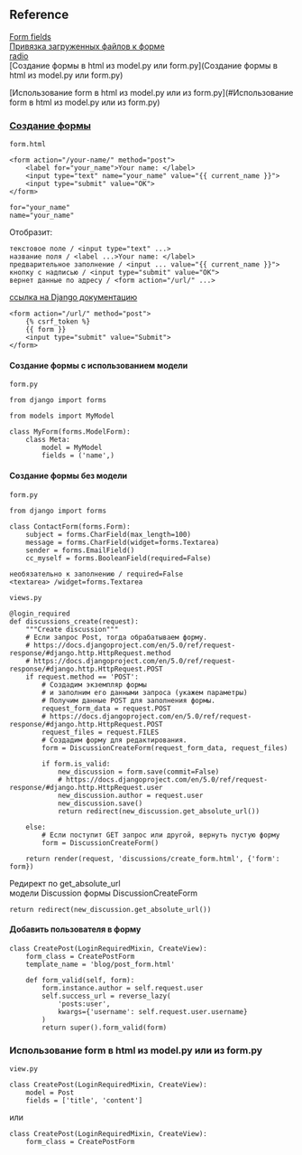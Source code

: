 ## Reference
[Form fields](https://docs.djangoproject.com/en/4.2/ref/forms/fields/#module-django.forms.fields)  
[Привязка загруженных файлов к форме](https://docs.djangoproject.com/en/4.2/ref/forms/api/#binding-uploaded-files-to-a-form)    
[radio](https://django.readthedocs.io/en/stable/intro/tutorial04.html)  
[Создание формы в html из model.py или form.py](Создание формы в html из model.py или form.py)

[Использование form в html из model.py или из form.py](#Использование form в html из model.py или из form.py)


### [Создание формы](https://docs.djangoproject.com/en/4.2/topics/forms/#building-a-form)  
 `form.html`

```
<form action="/your-name/" method="post">
    <label for="your_name">Your name: </label>
    <input type="text" name="your_name" value="{{ current_name }}">
    <input type="submit" value="OK">
</form>
```
```
for="your_name"  
name="your_name"
```
Отобразит:
```
текстовое поле / <input type="text" ...>  
название поля / <label ...>Your name: </label>  
предварительное заполнение / <input ... value="{{ current_name }}">  
кнопку с надписью / <input type="submit" value="OK">  
вернет данные по адресу / <form action="/url/" ...>
```

[ссылка на Django документацию](https://docs.djangoproject.com/en/4.2/topics/forms/#the-template)
```
<form action="/url/" method="post">
    {% csrf_token %}
    {{ form }}
    <input type="submit" value="Submit">
</form>

```
#### Создание формы с использованием модели
`form.py`
```
from django import forms

from models import MyModel

class MyForm(forms.ModelForm):
    class Meta:
        model = MyModel
        fields = ('name',)
```
#### Создание формы без модели
`form.py`
```
from django import forms

class ContactForm(forms.Form):
    subject = forms.CharField(max_length=100)
    message = forms.CharField(widget=forms.Textarea)
    sender = forms.EmailField()
    cc_myself = forms.BooleanField(required=False)
```
```
необязательно к заполнению / required=False  
<textarea> /widget=forms.Textarea    
```
`views.py`
```
@login_required
def discussions_create(request):
    """Create discussion"""
    # Если запрос Post, тогда обрабатываем форму.
    # https://docs.djangoproject.com/en/5.0/ref/request-response/#django.http.HttpRequest.method
    # https://docs.djangoproject.com/en/5.0/ref/request-response/#django.http.HttpRequest.POST
    if request.method == 'POST':
        # Создадим экземпляр формы
        # и заполним его данными запроса (укажем параметры)
        # Получим данные POST для заполнения формы.
        request_form_data = request.POST
        # https://docs.djangoproject.com/en/5.0/ref/request-response/#django.http.HttpRequest.POST
        request_files = request.FILES
        # Создадим форму для редактирования.
        form = DiscussionCreateForm(request_form_data, request_files)

        if form.is_valid:
            new_discussion = form.save(commit=False)
            # https://docs.djangoproject.com/en/5.0/ref/request-response/#django.http.HttpRequest.user
            new_discussion.author = request.user
            new_discussion.save()
            return redirect(new_discussion.get_absolute_url())

    else:
        # Если поступит GET запрос или другой, вернуть пустую форму
        form = DiscussionCreateForm()

    return render(request, 'discussions/create_form.html', {'form': form})
```
Редирект по get_absolute_url  
модели Discussion формы DiscussionCreateForm
```
return redirect(new_discussion.get_absolute_url())
```
#### Добавить пользователя в форму
```
class CreatePost(LoginRequiredMixin, CreateView):
    form_class = CreatePostForm
    template_name = 'blog/post_form.html'

    def form_valid(self, form):
        form.instance.author = self.request.user
        self.success_url = reverse_lazy(
            'posts:user',
            kwargs={'username': self.request.user.username}
        )
        return super().form_valid(form)
```

### Использование form в html из model.py или из form.py
`view.py`
```
class CreatePost(LoginRequiredMixin, CreateView):
    model = Post
    fields = ['title', 'content']
```
или
```
class CreatePost(LoginRequiredMixin, CreateView):
    form_class = CreatePostForm
```